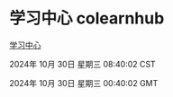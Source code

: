 # 学习中心 colearnhub
[学习中心](http://219.139.197.74:56308/colearnhub/)

2024年 10月 30日 星期三 08:40:02 CST

2024年 10月 30日 星期三 00:40:02 GMT

